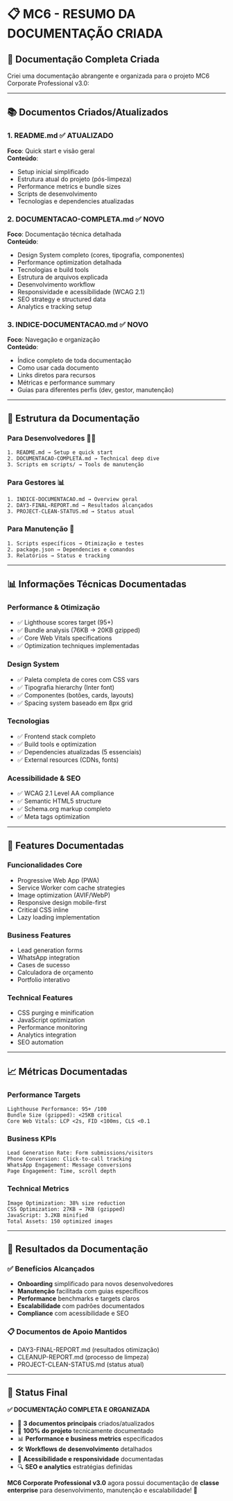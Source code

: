 # 📋 MC6 - RESUMO DA DOCUMENTAÇÃO CRIADA

## 🎯 Documentação Completa Criada

Criei uma documentação abrangente e organizada para o projeto MC6 Corporate Professional v3.0:

---

## 📚 **Documentos Criados/Atualizados**

### 1. **README.md** ✅ ATUALIZADO
**Foco**: Quick start e visão geral  
**Conteúdo**:
- Setup inicial simplificado
- Estrutura atual do projeto (pós-limpeza)
- Performance metrics e bundle sizes
- Scripts de desenvolvimento
- Tecnologias e dependencies atualizadas

### 2. **DOCUMENTACAO-COMPLETA.md** ✅ NOVO
**Foco**: Documentação técnica detalhada  
**Conteúdo**:
- Design System completo (cores, tipografia, componentes)
- Performance optimization detalhada
- Tecnologias e build tools
- Estrutura de arquivos explicada
- Desenvolvimento workflow
- Responsividade e acessibilidade (WCAG 2.1)
- SEO strategy e structured data
- Analytics e tracking setup

### 3. **INDICE-DOCUMENTACAO.md** ✅ NOVO
**Foco**: Navegação e organização  
**Conteúdo**:
- Índice completo de toda documentação
- Como usar cada documento
- Links diretos para recursos
- Métricas e performance summary
- Guias para diferentes perfis (dev, gestor, manutenção)

---

## 🎨 **Estrutura da Documentação**

### **Para Desenvolvedores** 👨‍💻
```
1. README.md → Setup e quick start
2. DOCUMENTACAO-COMPLETA.md → Technical deep dive  
3. Scripts em scripts/ → Tools de manutenção
```

### **Para Gestores** 📊
```  
1. INDICE-DOCUMENTACAO.md → Overview geral
2. DAY3-FINAL-REPORT.md → Resultados alcançados
3. PROJECT-CLEAN-STATUS.md → Status atual
```

### **Para Manutenção** 🔧
```
1. Scripts específicos → Otimização e testes
2. package.json → Dependencies e comandos
3. Relatórios → Status e tracking
```

---

## 📊 **Informações Técnicas Documentadas**

### **Performance & Otimização**
- ✅ Lighthouse scores target (95+)
- ✅ Bundle analysis (76KB → 20KB gzipped)
- ✅ Core Web Vitals specifications
- ✅ Optimization techniques implementadas

### **Design System**
- ✅ Paleta completa de cores com CSS vars
- ✅ Tipografia hierarchy (Inter font)
- ✅ Componentes (botões, cards, layouts)
- ✅ Spacing system baseado em 8px grid

### **Tecnologias**
- ✅ Frontend stack completo
- ✅ Build tools e optimization
- ✅ Dependencies atualizadas (5 essenciais)
- ✅ External resources (CDNs, fonts)

### **Acessibilidade & SEO**  
- ✅ WCAG 2.1 Level AA compliance
- ✅ Semantic HTML5 structure
- ✅ Schema.org markup completo
- ✅ Meta tags optimization

---

## 🚀 **Features Documentadas**

### **Funcionalidades Core**
- Progressive Web App (PWA)
- Service Worker com cache strategies
- Image optimization (AVIF/WebP)
- Responsive design mobile-first
- Critical CSS inline
- Lazy loading implementation

### **Business Features**  
- Lead generation forms
- WhatsApp integration
- Cases de sucesso
- Calculadora de orçamento
- Portfolio interativo

### **Technical Features**
- CSS purging e minification
- JavaScript optimization
- Performance monitoring
- Analytics integration
- SEO automation

---

## 📈 **Métricas Documentadas**

### **Performance Targets**
```
Lighthouse Performance: 95+ /100
Bundle Size (gzipped): <25KB critical
Core Web Vitals: LCP <2s, FID <100ms, CLS <0.1
```

### **Business KPIs**
```  
Lead Generation Rate: Form submissions/visitors
Phone Conversion: Click-to-call tracking
WhatsApp Engagement: Message conversions
Page Engagement: Time, scroll depth
```

### **Technical Metrics**
```
Image Optimization: 38% size reduction
CSS Optimization: 27KB → 7KB (gzipped)
JavaScript: 3.2KB minified
Total Assets: 150 optimized images
```

---

## 🎯 **Resultados da Documentação**

### **✅ Benefícios Alcançados**
- **Onboarding** simplificado para novos desenvolvedores
- **Manutenção** facilitada com guias específicos  
- **Performance** benchmarks e targets claros
- **Escalabilidade** com padrões documentados
- **Compliance** com acessibilidade e SEO

### **📋 Documentos de Apoio Mantidos**
- DAY3-FINAL-REPORT.md (resultados otimização)
- CLEANUP-REPORT.md (processo de limpeza)  
- PROJECT-CLEAN-STATUS.md (status atual)

---

## 🎉 **Status Final**

**✅ DOCUMENTAÇÃO COMPLETA E ORGANIZADA**

- 📖 **3 documentos principais** criados/atualizados
- 🎯 **100% do projeto** tecnicamente documentado  
- 📊 **Performance e business metrics** especificados
- 🛠️ **Workflows de desenvolvimento** detalhados
- 📱 **Acessibilidade e responsividade** documentadas
- 🔍 **SEO e analytics** estratégias definidas

**MC6 Corporate Professional v3.0** agora possui documentação de **classe enterprise** para desenvolvimento, manutenção e escalabilidade! 🚀
